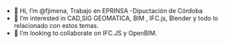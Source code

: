 - 👋 Hi, I’m @fjimena, Trabajo en EPRINSA -Dipuctación de Córdoba
- 👀 I’m interested in  CAD,SIG GEOMATICA, BIM , IFC.js, Blender y  todo lo relacionado con estos temas.
- 💞️ I’m looking to collaborate on  IFC.JS y OpenBIM.
<!---
fjimena/fjimena is a ✨ special ✨ repository because its `README.md` (this file) appears on your GitHub profile.
You can click the Preview link to take a look at your changes.
--->
